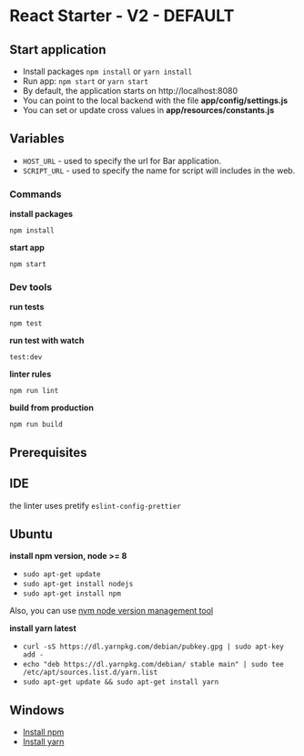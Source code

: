 # React Starter - V2 - DEFAULT

## Start application

- Install packages `npm install` or `yarn install`
- Run app: `npm start` or `yarn start`
- By default, the application starts on http://localhost:8080
- You can point to the local backend with the file **app/config/settings.js**
- You can set or update cross values in **app/resources/constants.js**

 ## Variables

* `HOST_URL` - used to specify the url for Bar application.
* `SCRIPT_URL` - used to specify the name for script will includes in the web.

### Commands

**install packages**

```ssh
npm install
```

**start app**

```ssh
npm start
```

### Dev tools

**run tests**

```ssh
npm test
```

**run test with watch**

```ssh
test:dev
```

**linter rules**

```ssh
npm run lint
```

**build from production**

```ssh
npm run build
```

## Prerequisites

## IDE

the linter uses pretify `eslint-config-prettier`

## Ubuntu

**install npm version, node >= 8**

- `sudo apt-get update`
- `sudo apt-get install nodejs`
- `sudo apt-get install npm`

Also, you can use [nvm node version management tool](https://github.com/creationix/nvm)

**install yarn latest**

- `curl -sS https://dl.yarnpkg.com/debian/pubkey.gpg | sudo apt-key add -`
- `echo "deb https://dl.yarnpkg.com/debian/ stable main" | sudo tee /etc/apt/sources.list.d/yarn.list`
- `sudo apt-get update && sudo apt-get install yarn`

## Windows

- [Install npm](http://blog.teamtreehouse.com/install-node-js-npm-windows)
- [Install yarn](https://yarnpkg.com/lang/en/docs/install/#windows-stable)
